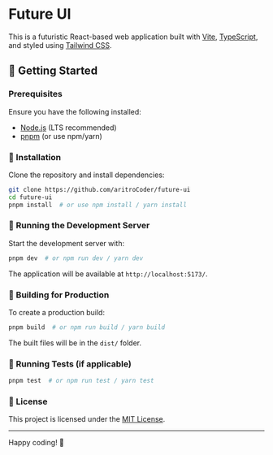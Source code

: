 # Future UI

This is a futuristic React-based web application built with [Vite](https://vitejs.dev/), [TypeScript](https://www.typescriptlang.org/), and styled using [Tailwind CSS](https://tailwindcss.com/).

## 🚀 Getting Started

### Prerequisites
Ensure you have the following installed:
- [Node.js](https://nodejs.org/) (LTS recommended)
- [pnpm](https://pnpm.io/) (or use npm/yarn)

### 💪 Installation

Clone the repository and install dependencies:

```sh
git clone https://github.com/aritroCoder/future-ui
cd future-ui
pnpm install  # or use npm install / yarn install
```

### 🚀 Running the Development Server

Start the development server with:

```sh
pnpm dev  # or npm run dev / yarn dev
```

The application will be available at `http://localhost:5173/`.

### 🔨 Building for Production

To create a production build:

```sh
pnpm build  # or npm run build / yarn build
```

The built files will be in the `dist/` folder.

### 🧪 Running Tests (if applicable)

```sh
pnpm test  # or npm run test / yarn test
```

### 💜 License
This project is licensed under the [MIT License](LICENSE).

---

Happy coding! 🚀

